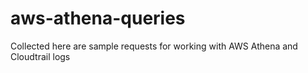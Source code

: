 # aws-athena-queries
Collected here are sample requests for working with AWS Athena and Cloudtrail logs
